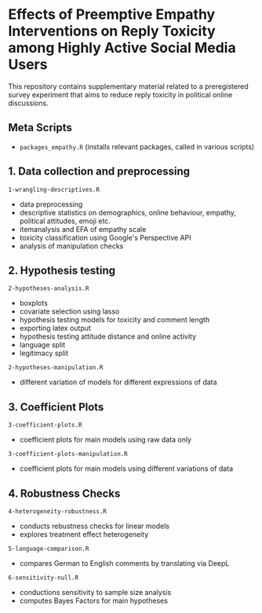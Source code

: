# Effects of Preemptive Empathy Interventions on Reply Toxicity among Highly Active Social Media Users

This repository contains supplementary material related to a preregistered survey experiment that aims to reduce reply toxicity in political online discussions.

## Meta Scripts
* `packages_empathy.R` (installs relevant packages, called in various scripts)

## 1. Data collection and preprocessing 

`1-wrangling-descriptives.R`
* data preprocessing
* descriptive statistics on demographics, online behaviour, empathy, political attitudes, emoji etc.
* itemanalysis and EFA of empathy scale
* toxicity classification using Google's Perspective API
* analysis of manipulation checks

## 2. Hypothesis testing
`2-hypotheses-analysis.R`
* boxplots
* covariate selection using lasso
* hypothesis testing models for toxicity and comment length
* exporting latex output
* hypothesis testing attitude distance and online activity
* language split
* legitimacy split

`2-hypotheses-manipulation.R`
* different variation of models for different expressions of data

## 3. Coefficient Plots
`3-coefficient-plots.R`
* coefficient plots for main models using raw data only

`3-coefficient-plots-manipulation.R`
* coefficient plots for main models using different variations of data

## 4. Robustness Checks 
`4-heterogeneity-robustness.R`
* conducts rebustness checks for linear models 
* explores treatment effect heterogeneity

`5-language-comparison.R`
* compares German to English comments by translating via DeepL

`6-sensitivity-null.R`
* conductions sensitivity to sample size analysis
* computes Bayes Factors for main hypotheses
